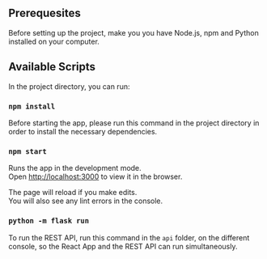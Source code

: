 ## Prerequesites

Before setting up the project, make you you have Node.js, npm and Python installed on your computer.

## Available Scripts

In the project directory, you can run:

### `npm install`

Before starting the app, please run this command in the project directory
in order to install the necessary dependencies.
### `npm start`

Runs the app in the development mode.\
Open [http://localhost:3000](http://localhost:3000) to view it in the browser.

The page will reload if you make edits.\
You will also see any lint errors in the console.


### `python -m flask run`

To run the REST API, run this command in the `api` folder, on the different console,
so the React App and the REST API can run simultaneously.